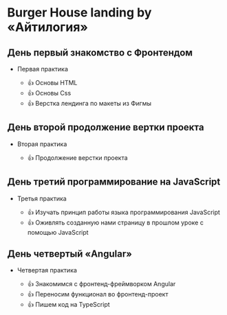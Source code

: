 # Burger House landing by «Айтилогия»

## День первый знакомство с Фронтендом

+ Первая практика

  - 👍 Основы HTML
  - 👍 Основы Css
  - 👍 Верстка лендинга по макеты из Фигмы

## День второй продолжение вертки проекта

+ Вторая практика

  - 👍 Продолжение верстки проекта

## День третий программирование на JavaScript

+ Третья практика

  - 👍 Изучать принцип работы языка программирования JavaScript
  - 👍 Оживлять созданную нами страницу в прошлом уроке с помощью JavaScript

## День четвертый «Angular»

+ Четвертая практика

  - 👍 Знакомимся с фронтенд-фреймворком Angular 
  - 👍 Переносим функционал во фронтенд-проект 
  - 👍 Пишем код на TypeScript
  